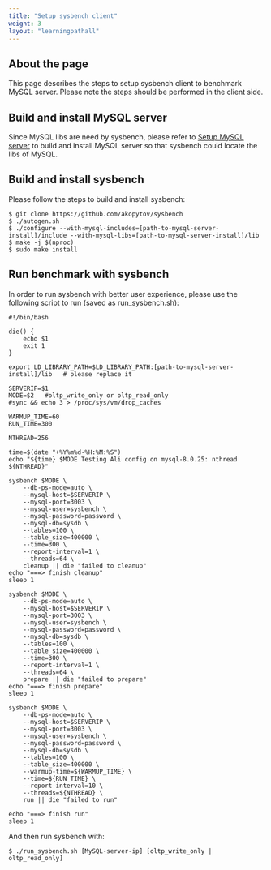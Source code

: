```yaml
---
title: "Setup sysbench client"
weight: 3
layout: "learningpathall"
---
```


## About the page
This page describes the steps to setup sysbench client to benchmark MySQL server. Please note the steps should
be performed in the client side.


## Build and install MySQL server
Since MySQL libs are need by sysbench, please refer to [Setup MySQL server](../setup_mysql_server) to build and install MySQL server so that sysbench could
locate the libs of MySQL.


## Build and install sysbench
Please follow the steps to build and install sysbench:
```
$ git clone https://github.com/akopytov/sysbench
$ ./autogen.sh
$ ./configure --with-mysql-includes=[path-to-mysql-server-install]/include --with-mysql-libs=[path-to-mysql-server-install]/lib
$ make -j $(nproc)
$ sudo make install

```

## Run benchmark with sysbench
In order to run sysbench with better user experience, please use the following script to run (saved as run_sysbench.sh):
```
#!/bin/bash

die() {
	echo $1
	exit 1
}

export LD_LIBRARY_PATH=$LD_LIBRARY_PATH:[path-to-mysql-server-install]/lib   # please replace it

SERVERIP=$1
MODE=$2   #oltp_write_only or oltp_read_only
#sync && echo 3 > /proc/sys/vm/drop_caches

WARMUP_TIME=60
RUN_TIME=300

NTHREAD=256

time=$(date "+%Y%m%d-%H:%M:%S")
echo "${time} $MODE Testing Ali config on mysql-8.0.25: nthread ${NTHREAD}"

sysbench $MODE \
	--db-ps-mode=auto \
	--mysql-host=$SERVERIP \
	--mysql-port=3003 \
	--mysql-user=sysbench \
	--mysql-password=password \
	--mysql-db=sysdb \
	--tables=100 \
	--table_size=400000 \
	--time=300 \
	--report-interval=1 \
	--threads=64 \
	cleanup || die "failed to cleanup"
echo "===> finish cleanup"
sleep 1

sysbench $MODE \
	--db-ps-mode=auto \
	--mysql-host=$SERVERIP \
	--mysql-port=3003 \
	--mysql-user=sysbench \
	--mysql-password=password \
	--mysql-db=sysdb \
	--tables=100 \
	--table_size=400000 \
	--time=300 \
	--report-interval=1 \
	--threads=64 \
	prepare || die "failed to prepare"
echo "===> finish prepare"
sleep 1

sysbench $MODE \
	--db-ps-mode=auto \
	--mysql-host=$SERVERIP \
	--mysql-port=3003 \
	--mysql-user=sysbench \
	--mysql-password=password \
	--mysql-db=sysdb \
	--tables=100 \
	--table_size=400000 \
	--warmup-time=${WARMUP_TIME} \
	--time=${RUN_TIME} \
	--report-interval=10 \
	--threads=${NTHREAD} \
	run || die "failed to run"

echo "===> finish run"
sleep 1
```

And then run sysbench with:
```
$ ./run_sysbench.sh [MySQL-server-ip] [oltp_write_only | oltp_read_only]
```

